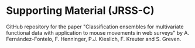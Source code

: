 # Supporting Material (JRSS-C)
GitHub repository for the paper "Classification ensembles for multivariate functional data with application to mouse movements in web surveys" by A. Fernández-Fontelo, F. Henninger, P.J. Kieslich, F. Kreuter and S. Greven. 


